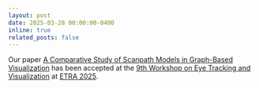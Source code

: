 ```yaml
---
layout: post
date: 2025-03-28 00:00:00-0400
inline: true
related_posts: false
---
```




Our paper [A Comparative Study of Scanpath Models in Graph-Based Visualization](https://arxiv.org/pdf/2503.24160) has been accepted at the [9th Workshop on Eye Tracking and Visualization](https://www.etvis-workshop.org/etvis-2025.html) at [ETRA 2025](https://etra.acm.org/2025/).